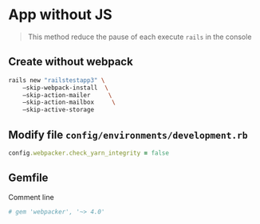 # App without JS

> This method reduce the pause of each execute `rails` in the console

## Create without webpack
```bash
rails new "railstestapp3" \
    —skip-webpack-install  \
    —skip-action-mailer     \
    —skip-action-mailbox     \
    —skip-active-storage
```

## Modify file `config/environments/development.rb`
```ruby
config.webpacker.check_yarn_integrity = false
```

## Gemfile
Comment line
```ruby
# gem 'webpacker', '~> 4.0'
```

